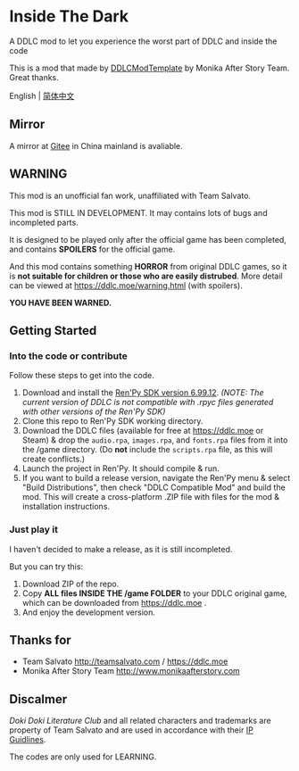 # Inside The Dark

A DDLC mod to let you experience the worst part of DDLC and inside the code

This is a mod that made by [DDLCModTemplate](https://github.com/Monika-After-Story/DDLCModTemplate) by Monika After Story Team. Great thanks.

English | [简体中文](./README-cn.md)

## Mirror

A mirror at [Gitee](https://gitee.com/imgradeone/InsideTheDark) in China mainland is avaliable.

## WARNING

This mod is an unofficial fan work, unaffiliated with Team Salvato.

This mod is STILL IN DEVELOPMENT. It may contains lots of bugs and incompleted parts.

It is designed to be played only after the official game has been completed, and contains **SPOILERS** for the official game.

And this mod contains something **HORROR** from original DDLC games, so it is **not suitable for children or those who are easily distrubed**. More detail can be viewed at https://ddlc.moe/warning.html (with spoilers).

**YOU HAVE BEEN WARNED.**

## Getting Started

### Into the code or contribute
Follow these steps to get into the code.

1. Download and install the [Ren'Py SDK version 6.99.12](https://www.renpy.org/release/6.99.12). *(NOTE: The current version of DDLC is not compatible with .rpyc files generated with other versions of the Ren'Py SDK)*
1. Clone this repo to Ren'Py SDK working directory.
1. Download the DDLC files (available for free at https://ddlc.moe or Steam) & drop the `audio.rpa`, `images.rpa`, and `fonts.rpa` files from it into the /game directory. (Do **not** include the `scripts.rpa` file, as this will create conflicts.)
1. Launch the project in Ren'Py. It should compile & run.
1. If you want to build a release version, navigate the Ren'Py menu & select "Build Distributions", then check "DDLC Compatible Mod" and build the mod. This will create a cross-platform .ZIP file with files for the mod & installation instructions.

### Just play it

I haven't decided to make a release, as it is still incompleted.

But you can try this:

1. Download ZIP of the repo.
1. Copy **ALL files INSIDE THE /game FOLDER** to your DDLC original game, which can be downloaded from https://ddlc.moe .
1. And enjoy the development version.

## Thanks for

- Team Salvato http://teamsalvato.com / https://ddlc.moe
- Monika After Story Team http://www.monikaafterstory.com

## Discalmer

*Doki Doki Literature Club* and all related characters and trademarks are property of Team Salvato and are used in accordance with their [IP Guidlines](http://teamsalvato.com/ip-guidelines/).

The codes are only used for LEARNING.